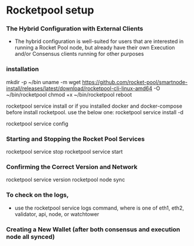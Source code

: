 # Rocketpool setup

### The Hybrid Configuration with External Clients 
  - The hybrid configuration is well-suited for users that are interested in running a Rocket Pool node, but already have their own Execution and/or Consensus clients running for other purposes

### installation
mkdir -p ~/bin
uname -m
wget https://github.com/rocket-pool/smartnode-install/releases/latest/download/rocketpool-cli-linux-amd64 -O ~/bin/rocketpool
chmod +x ~/bin/rocketpool
reboot

rocketpool service install
or if you installed docker and docker-compose before install rocketpool. use the below one:
rocketpool service install -d


rocketpool service config

### Starting and Stopping the Rocket Pool Services 
rocketpool service stop
rocketpool service start

### Confirming the Correct Version and Network 
rocketpool service version
rocketpool node sync

### To check on the logs, 
  - use the rocketpool service logs <container> command, where <container> is one of eth1, eth2, validator, api, node, or watchtower

### Creating a New Wallet (after both consensus and execution node all synced)
